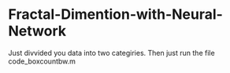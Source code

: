 # Fractal-Dimention-with-Neural-Network
Just divvided you data into two categiries. 
Then just run the file code_boxcountbw.m
